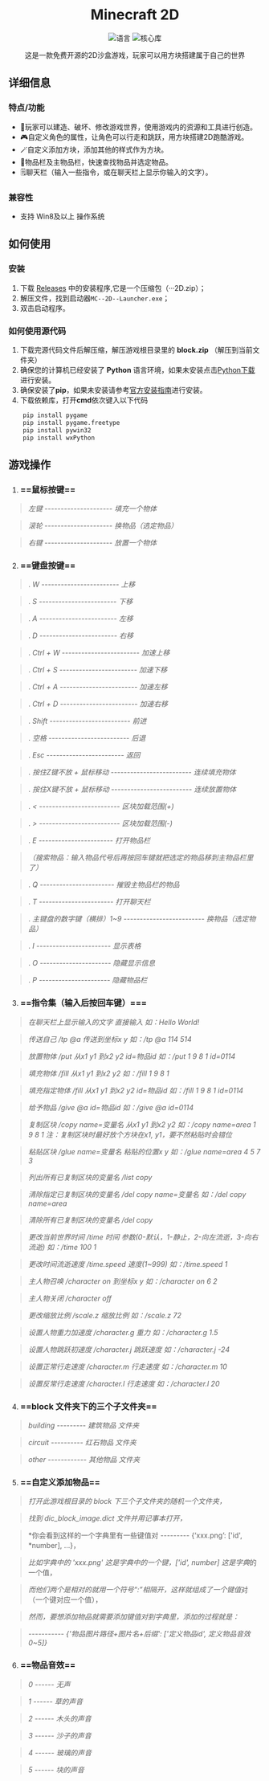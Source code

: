 # <div align="center">Minecraft 2D</div>

<p align="center">
 <img src="https://img.shields.io/badge/开发语言-Python-coral" alt="语言">
 <img src="https://img.shields.io/badge/核心库-Pygame-blue" alt="核心库">
</p>
 <div align="center">这是一款免费开源的2D沙盒游戏，玩家可以用方块搭建属于自己的世界</div>

## 详细信息

### 特点/功能
- 🧩玩家可以建造、破坏、修改游戏世界，使用游戏内的资源和工具进行创造。
- 🎮️自定义角色的属性，让角色可以行走和跳跃，用方块搭建2D跑酷游戏。
- 🪄自定义添加方块，添加其他的样式作为方块。
- 🎨物品栏及主物品栏，快速查找物品并选定物品。
- 🗒️聊天栏（输入一些指令，或在聊天栏上显示你输入的文字）。

### 兼容性
- 支持 Win8及以上 操作系统

## 如何使用

### 安装
1. 下载 [Releases](https://github.com/Minecows-Green/Minecraft-2D-for-LittleDream/releases) 中的安装程序,它是一个压缩包（···2D.zip）；
2. 解压文件，找到启动器`MC--2D--Launcher.exe`；
3. 双击启动程序。

### 如何使用源代码
1. 下载完源代码文件后解压缩，解压游戏根目录里的 **block.zip** （解压到当前文件夹）
2. 确保您的计算机已经安装了 **Python** 语言环境，如果未安装点击[Python下载](https://www.python.org/) 进行安装。
3. 确保安装了**pip**，如果未安装请参考[官方安装指南](https://pip.pypa.io/en/stable/installation/)进行安装。
4. 下载依赖库，打开**cmd**依次键入以下代码
 ```python
	 pip install pygame
	 pip install pygame.freetype
	 pip install pywin32
	 pip install wxPython
   ```

## 游戏操作

1. ### ==鼠标按键==

> *左键 --------------------- 填充一个物体*

> *滚轮 --------------------- 换物品（选定物品）*

> *右键 --------------------- 放置一个物体*

2. ### ==键盘按键==

> . *W ------------------------ 上移*

> . *S ------------------------ 下移*

> . *A ------------------------ 左移*

> . *D ------------------------ 右移*

> . *Ctrl + W ------------------------ 加速上移*

> . *Ctrl + S ------------------------ 加速下移*

> . *Ctrl + A ------------------------ 加速左移*

> . *Ctrl + D ------------------------ 加速右移*

> . *Shift ------------------------- 前进*

> . *空格 ------------------------- 后退*

> . *Esc ------------------------ 返回*

> . *按住Z键不放 + 鼠标移动 ------------------------- 连续填充物体*

> . *按住X键不放 + 鼠标移动 ------------------------- 连续放置物体*

> . *< ------------------------- 区块加载范围(+)*

> . *> ------------------------- 区块加载范围(-)*

> . *E ----------------------- 打开物品栏*

> *（搜索物品：输入物品代号后再按回车键就把选定的物品移到主物品栏里了）*

> . *Q ----------------------- 摧毁主物品栏的物品*

> . *T ----------------------- 打开聊天栏*

> . *主键盘的数字键（横排）1~9 ------------------------- 换物品（选定物品）*

> . *I ----------------------- 显示表格*

> . *O ---------------------- 隐藏显示信息*

> . *P ---------------------- 隐藏物品栏*

  

3. ### ==指令集（输入后按回车键）===

> *在聊天栏上显示输入的文字  直接输入  如：Hello World!*

> *传送自己 /tp @a 传送到坐标x y  如：/tp @a 114 514*

> *放置物体 /put 从x1 y1 到x2 y2 id=物品id  如：/put 1 9 8 1 id=0114*

> *填充物体 /fill 从x1 y1 到x2 y2  如：/fill 1 9 8 1*

> *填充指定物体 /fill 从x1 y1 到x2 y2 id=物品id  如：/fill 1 9 8 1 id=0114*

> *给予物品 /give @a id=物品id  如：/give @a id=0114*

>  *复制区块 /copy name=变量名 从x1 y1 到x2 y2  如：/copy name=area 1 9 8 1  注：_复制区块时最好放个方块在x1, y1，要不然粘贴时会错位_*

> *粘贴区块 /glue name=变量名 粘贴的位置x y  如：/glue name=area 4 5 7 3*

> *列出所有已复制区块的变量名 /list copy*

> *清除指定已复制区块的变量名 /del copy name=变量名  如：/del copy name=area*

> *清除所有已复制区块的变量名 /del copy*

> *更改当前世界时间 /time 时间 参数(0-默认，1-静止，2-向左流逝，3-向右流逝)  如：/time 100 1*

> *更改时间流逝速度 /time.speed 速度(1~999) 如：/time.speed 1*

> *主人物召唤 /character on 到坐标x y  如：/character on 6 2*

> *主人物关闭 /character off*

> *更改缩放比例 /scale.z 缩放比例  如：/scale.z 72*

> *设置人物重力加速度 /character.g 重力  如：/character.g  1.5*

> *设置人物跳跃初速度 /character.j 跳跃速度  如：/character.j -24*

> *设置正常行走速度 /character.m 行走速度  如：/character.m  10*

> *设置反常行走速度 /character.l 行走速度  如：/character.l  20*

4. ### ==block 文件夹下的三个子文件夹==

> *building --------- 建筑物品 文件夹*

> *circuit ---------- 红石物品 文件夹*

> *other ------------ 其他物品 文件夹*

5. ### ==自定义添加物品==

> *打开此游戏根目录的 block  下三个子文件夹的随机一个文件夹，*

> *找到 dic_block_image.dict  文件并用记事本打开，*

> *你会看到这样的一个字典里有一些键值对 --------- {‘xxx.png’: ['id', *number], ...}，

> *比如字典中的 'xxx.png' 这是字典中的一个键，['id', number] 这是字典*的一个值，

> *而他们两个是相对的就用一个符号“:”相隔开，这样就组成了一个键值*对（一个键对应一个值），

> *然而，要想添加物品就需要添加键值对到字典里，添加的过程就是：*

> *----------- {'物品图片路径+图片名+后缀': ['定义物品id',  定义物品音效0~5]}*

6. ### ==物品音效==

> *0 ------ 无声*

> *1 ------ 草的声音*

> *2 ------ 木头的声音*

> *3 ------ 沙子的声音*

> *4 ------ 玻璃的声音*

> *5 ------ 块的声音*

